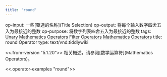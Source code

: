 ```yaml
---
title: 'round'
---
```


op-input: 一些[甄选的名称](Title Selection)
op-output: 将每个输入数字四舍五入为最接近的整数
op-purpose: 将数字列表四舍五入为最接近的整数
tags: [Unary Mathematics Operators](#Unary%20Mathematics%20Operators) [Filter Operators](#Filter%20Operators) [Mathematics Operators](#Mathematics%20Operators)
title: round Operator
type: text/vnd.tiddlywiki

<<.from-version "5.1.20">> 相关概述，请参阅[数学运算符](Mathematics Operators)。

<<.operator-examples "round">>
